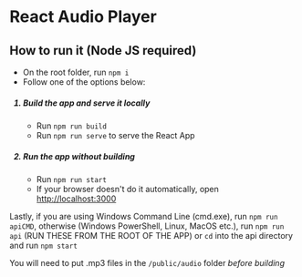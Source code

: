 # React Audio Player
## How to run it (Node JS required)
* On the root folder, run `npm i`
* Follow one of the options below:
<ol>
  <h5><li>Build the app and serve it locally</li></h5>
  <ul>
    <li>Run <code>npm run build</code></li>
    <li>Run <code>npm run serve</code> to serve the React App</li>
  </ul>

  <h5><li>Run the app without building</li></h5>
  <ul>
    <li>Run <code>npm run start</code></li>
    <li>If your browser doesn't do it automatically, open <a href="http://localhost:3000">http://localhost:3000</a></li>
  </ul>
</ol>

Lastly, if you are using Windows Command Line (cmd.exe), run `npm run apiCMD`,
otherwise (Windows PowerShell, Linux, MacOS etc.), run `npm run api` (RUN THESE FROM THE ROOT OF THE APP)
or `cd` into the api directory and run `npm start`

You will need to put .mp3 files in the `/public/audio` folder *before building*